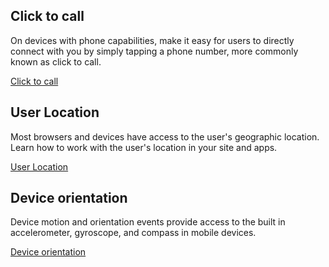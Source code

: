 







## Click to call

On devices with phone capabilities, make it easy for users to directly connect with you by simply tapping a phone number, more commonly known as click to call.


  [Click to call](/web/fundamentals/native-hardware/click-to-call/?hl=en)


## User Location

Most browsers and devices have access to the user's geographic location. Learn how to work with the user's location in your site and apps.


  [User Location](/web/fundamentals/native-hardware/user-location/?hl=en)


## Device orientation

Device motion and orientation events provide access to the built in accelerometer, gyroscope, and compass in mobile devices.


  [Device orientation](/web/fundamentals/native-hardware/device-orientation/?hl=en)




